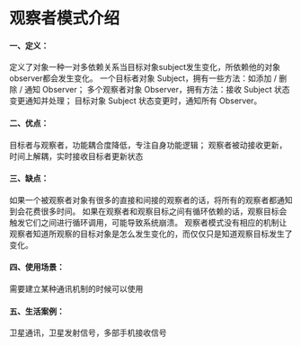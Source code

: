 # 观察者模式介绍

#### 一、定义：
定义了对象一种一对多依赖关系当目标对象subject发生变化，所依赖他的对象observer都会发生变化。
一个目标者对象 Subject，拥有一些方法：如添加 / 删除 / 通知 Observer；
多个观察者对象 Observer，拥有方法：接收 Subject 状态变更通知并处理；
目标对象 Subject 状态变更时，通知所有 Observer。

#### 二、优点：
目标者与观察者，功能耦合度降低，专注自身功能逻辑；
观察者被动接收更新，时间上解耦，实时接收目标者更新状态

#### 三、缺点：
如果一个被观察者对象有很多的直接和间接的观察者的话，将所有的观察者都通知到会花费很多时间。
如果在观察者和观察目标之间有循环依赖的话，观察目标会触发它们之间进行循环调用，可能导致系统崩溃。
观察者模式没有相应的机制让观察者知道所观察的目标对象是怎么发生变化的，而仅仅只是知道观察目标发生了变化。

#### 四、使用场景：
需要建立某种通讯机制的时候可以使用

#### 五、生活案例：
卫星通讯，卫星发射信号，多部手机接收信号
